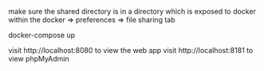 make sure the shared directory is in a directory which is exposed to docker within the docker => preferences => file sharing tab

docker-compose up

visit http://localhost:8080 to view the web app
visit http://localhost:8181 to view phpMyAdmin
